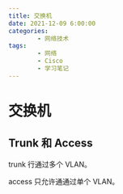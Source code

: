 ```yaml
---
title: 交换机
date: 2021-12-09 6:00:00
categories:
        - 网络技术
tags:
        - 网络
        - Cisco
        - 学习笔记
---
```


# 交换机

## Trunk 和 Access

trunk 行通过多个 VLAN。

access 只允许通通过单个 VLAN。
